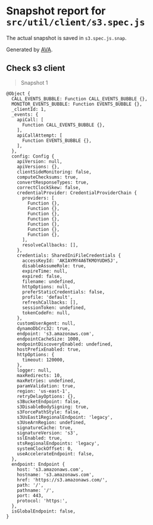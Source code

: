 # Snapshot report for `src/util/client/s3.spec.js`

The actual snapshot is saved in `s3.spec.js.snap`.

Generated by [AVA](https://avajs.dev).

## Check s3 client

> Snapshot 1

    @Object {
      CALL_EVENTS_BUBBLE: Function CALL_EVENTS_BUBBLE {},
      MONITOR_EVENTS_BUBBLE: Function EVENTS_BUBBLE {},
      _clientId: 1,
      _events: {
        apiCall: [
          Function CALL_EVENTS_BUBBLE {},
        ],
        apiCallAttempt: [
          Function EVENTS_BUBBLE {},
        ],
      },
      config: Config {
        apiVersion: null,
        apiVersions: {},
        clientSideMonitoring: false,
        computeChecksums: true,
        convertResponseTypes: true,
        correctClockSkew: false,
        credentialProvider: CredentialProviderChain {
          providers: [
            Function {},
            Function {},
            Function {},
            Function {},
            Function {},
            Function {},
            Function {},
          ],
          resolveCallbacks: [],
        },
        credentials: SharedIniFileCredentials {
          accessKeyId: 'AKIAYMY4A6TKMOYUDH5J',
          disableAssumeRole: true,
          expireTime: null,
          expired: false,
          filename: undefined,
          httpOptions: null,
          preferStaticCredentials: false,
          profile: 'default',
          refreshCallbacks: [],
          sessionToken: undefined,
          tokenCodeFn: null,
        },
        customUserAgent: null,
        dynamoDbCrc32: true,
        endpoint: 's3.amazonaws.com',
        endpointCacheSize: 1000,
        endpointDiscoveryEnabled: undefined,
        hostPrefixEnabled: true,
        httpOptions: {
          timeout: 120000,
        },
        logger: null,
        maxRedirects: 10,
        maxRetries: undefined,
        paramValidation: true,
        region: 'us-east-1',
        retryDelayOptions: {},
        s3BucketEndpoint: false,
        s3DisableBodySigning: true,
        s3ForcePathStyle: false,
        s3UsEast1RegionalEndpoint: 'legacy',
        s3UseArnRegion: undefined,
        signatureCache: true,
        signatureVersion: 's3',
        sslEnabled: true,
        stsRegionalEndpoints: 'legacy',
        systemClockOffset: 0,
        useAccelerateEndpoint: false,
      },
      endpoint: Endpoint {
        host: 's3.amazonaws.com',
        hostname: 's3.amazonaws.com',
        href: 'https://s3.amazonaws.com/',
        path: '/',
        pathname: '/',
        port: 443,
        protocol: 'https:',
      },
      isGlobalEndpoint: false,
    }
